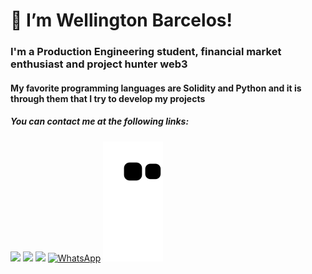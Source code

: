 # 👋 I’m Wellington Barcelos!
### I'm a Production Engineering student, financial market enthusiast and project hunter web3
#### My favorite programming languages are Solidity and Python and it is through them that I try to develop my projects
##### You can contact me at the following links: 
  <a href = "mailto:wellingtonbarcelosdev@gmail.com"><img src="https://img.shields.io/badge/-Gmail-%23333?style=for-the-badge&logo=gmail&logoColor=white" target="_blank"></a>
  <a href="https://instagram.com/wellingtonbarceloos" target="_blank"><img src="https://img.shields.io/badge/-Instagram-%23E4405F?style=for-the-badge&logo=instagram&logoColor=white" target="_blank"></a>
  <a href="https://www.linkedin.com/in/wellingtonbarcelos" target="_blank"><img src="https://img.shields.io/badge/-LinkedIn-%230077B5?style=for-the-badge&logo=linkedin&logoColor=white" target="_blank"></a> 
  <a target="_blank" href="https://wa.me/+5555984661402"><img align="justify" alt="WhatsApp" src="https://img.shields.io/badge/WhatsApp-25D366?style=for-the-badge&logo=whatsapp&logoColor=white"></a>
  ![Snake animation](https://github.com/rafaballerini/rafaballerini/blob/output/github-contribution-grid-snake.svg)
  
